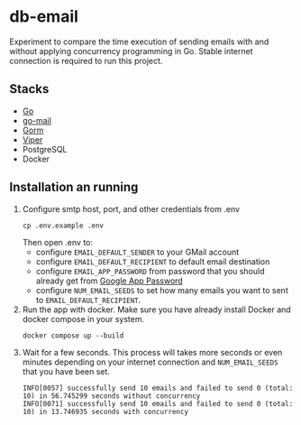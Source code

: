 # db-email
Experiment to compare the time execution of sending emails with and without applying concurrency programming in Go. Stable internet connection is required to run this project.

## Stacks
- [Go](https://go.dev/)
- [go-mail](https://github.com/go-gomail/gomail)
- [Gorm](https://gorm.io/)
- [Viper](https://github.com/spf13/viper)
- PostgreSQL
- Docker

## Installation an running
1. Configure smtp host, port, and other credentials from .env
   ```
   cp .env.example .env
   ```
   Then open .env to:
   - configure ```EMAIL_DEFAULT_SENDER``` to your GMail account
   - configure ```EMAIL_DEFAULT_RECIPIENT``` to default email destination
   - configure ```EMAIL_APP_PASSWORD``` from password that you should already get from [Google App Password](https://myaccount.google.com/apppasswords)
   - configure ```NUM_EMAIL_SEEDS``` to set how many emails you want to sent to ```EMAIL_DEFAULT_RECIPIENT```. 
2. Run the app with docker. Make sure you have already install Docker and docker compose in your system. 
   ```
   docker compose up --build
   ```
3. Wait for a few seconds. This process will takes more seconds or even minutes depending on your internet connection and ```NUM_EMAIL_SEEDS``` that you have been set.  
   ```
   INFO[0057] successfully send 10 emails and failed to send 0 (total: 10) in 56.745299 seconds without concurrency
   INFO[0071] successfully send 10 emails and failed to send 0 (total: 10) in 13.746935 seconds with concurrency
   ```
